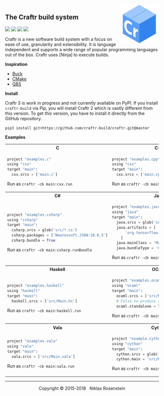 <img align="right" src="logo.png">

## The Craftr build system

<a href="https://opensource.org/licenses/MIT"><img src="https://img.shields.io/badge/license-MIT-yellow.svg?style=flat-square"></a>
<img src="https://img.shields.io/badge/version-3.0.1--dev-blue.svg?style=flat-square"/>
<a href="https://travis-ci.org/craftr-build/craftr"><img src="https://travis-ci.org/craftr-build/craftr.svg?branch=master"></a>
<a href="https://ci.appveyor.com/project/NiklasRosenstein/craftr/branch/master"><img src="https://ci.appveyor.com/api/projects/status/6v01441cdq0s7mik/branch/master?svg=true"></a>

Craftr is a new software build system with a focus on ease of use, granularity
and extensibility. It is language independent and supports a wide range of
popular programming languages out of the box. Craftr uses [Ninja] to execute
builds.

__Inspiration__

* [Buck](https://buckbuild.com/)
* [CMake](https://cmake.org/)
* [QBS](https://bugreports.qt.io/projects/QBS/summary)

__Install__

Craftr 3 is work in progress and not currently available on PyPI. If you
install `craftr-build` via Pip, you will install Craftr 2 which is vastly
different from this version. To get *this* version, you have to install it
directly from the GitHub repository.

    pip3 install git+https://github.com/craftr-build/craftr.git@master

__Examples__

<table>
  <tr><th>C</th><th>C++</th></tr>
  <tr>
    <td>

```python
project "examples.c"
using "cxx"
target "main":
  cxx.srcs = ['main.c']
```

Run as `craftr -cb main:cxx.run`
</td>
<td>

```python
project "examples.cpp"
using "cxx"
target "main":
  cxx.srcs = ['main.cpp']
```

Run as `craftr -cb main:cxx.run`
</td>
  </tr>
  <tr><th>C#</th><th>Java</th></tr>
  <tr>
    <td>

```python
project "examples.csharp"
using "csharp"
target "main":
  csharp.srcs = glob('src/*.cs')
  csharp.packages = ['Newtonsoft.JSON:10.0.3']
  csharp.bundle = True
```

Run as `craftr -cb main:csharp.runBundle`
</td>
    <td>

```python
project "examples.java"
using "java"
target "main":
  java.srcs = glob('src/**/*.java')
  java.artifacts = [
      'org.tensorflow:tensorflow:1.4.0'
    ]
  java.mainClass = 'Main'
  java.bundleType = 'merge'  # Or 'onejar'
```

Run as `craftr -cb main:java.runBundle`
</td>
  </tr>
  <tr><th>Haskell</th><th>OCaml</th></tr>
  <tr>
    <td>

```python
project "examples.haskell"
using "haskell"
target "main":
  haskell.srcs = ['src/Main.hs']
```

Run as `craftr -cb main:haskell.run`
</td>
    <td>

```python
project "examples.ocaml"
using "ocaml"
target "main":
  ocaml.srcs = ['src/Main.ml']
  # False to produce an OCaml bytecode file
  ocaml.standalone = True
```

Run as `craftr -cb main:ocaml.run`
</td>
  </tr>
  <tr><th>Vala</th><th>Cython</th></tr>
  <tr>
    <td>

```python
project "examples.vala"
using "vala"
target "main":
  vala.srcs = ['src/Main.vala']
```

Run as `craftr -cb main:vala.run`
</td>
    <td>

```python
project "example.cython"
using "cython"
target "main":
  cython.srcs = glob('src/*.pyx')
  cython.main = 'src/Main.pyx'
```

Run as `craftr -cb main:cython.run`
</td>
  </tr>
</table>

---

<p align="center">Copyright &copy; 2015-2018 &nbsp; Niklas Rosenstein</p>
